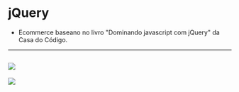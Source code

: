 jQuery
===============================================

- Ecommerce baseano no livro "Dominando javascript com jQuery" da Casa do Código.

--------------------
 ![](https://github.com/jacksonn455/loja-jquery/blob/master/imagem.png)
--------------------
 ![](https://github.com/jacksonn455/loja-jquery/blob/master/capa.png)
